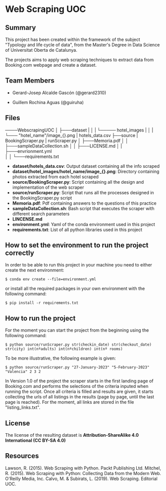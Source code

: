 # Web Scraping UOC

## Summary

This project has been created within the framework of the subject "Typology and life cycle of data", from the Master's Degree in Data Science of Universitat Oberta de Catalunya.

The projects aims to apply web scraping techniques to extract data from Booking.com webpage and create a dataset.

## Team Members

* Gerard-Josep Alcalde Gascón (@gerard2310)

* Guillem Rochina Aguas (@guiruha)

## Files

────WebscrapingUOC
    │
    ├───dataset
    |   │
    |   └───── hotel_images
    |          │
    |          └─── "hotel_name"/image_{}.png
    |          hotels_data.csv
    ├──source
    |         BookingScraper.py
    |         runScraper.py
    │
    ├───Memoria.pdf
    │
    │
    ├───sampleDataCollection.sh
    │
    │
    ├───LICENSE.md
    │
    |
    ├───envrionment.yml       
    │
    │
    └───requirements.txt

- **dataset/hotels_data.csv**: Output dataset containing all the info scraped
- **dataset/hotel_images/hotel_name/image_{}.png**: Directory containing photos extracted from each hotel scraped
- **source/BookingScraper.py**: Script containing all the design and implementation of the web scraper
- **source/runScraper.py**: Script that runs all the processes designed in the BookingScraper.py script
- **Memoria.pdf**: Pdf containing answers to the questions of this practice
- **sampleDataCollection.sh**: Bash script that executes the scraper with different search parameters
- **LINCENSE.md**
- **environment.yml**: Yaml of the conda environment used in this project
- **requirements.txt**: List of all python libraries used in this project

## How to set the environment to run the project correctly

In order to be able to run this project in your machine you need to either create the next environment:

```shell
$ conda env create --file=environment.yml
```

or install all the required packages in your own environment with the following command:

```shell
$ pip install -r requirements.txt
```

## How to run the project

For the moment you can start the project from the beginning using the following command:

```shell
$ python source/runScraper.py str(checkin_date) str(checkout_date) str(city) int(nºadults) int(nºchildren) int(nº rooms)
```

To be more illustrative, the following example is given:

```shell
$ python source/runScraper.py "27-January-2023" "5-February-2023" "Valencia" 2 3 2
```

In Version 1.0 of the project the scraper starts in the first landing page of Booking.com and performs the selections of the criteria inputed when running the script. Once all criteria is filled and results are given, it starts collecting the urls of all listings in the results (page by page, until the last page is reached). For the moment, all links are stored in the file "listing_links.txt".

## License

The license of the resulting dataset is **Attribution-ShareAlike 4.0 International (CC BY-SA 4.0)**

## Resources

Lawson, R. (2015). Web Scraping with Python. Packt Publishing Ltd. 
Mitchel, R. (2015). Web Scraping with Python: Collecting Data from the Modern Web. O'Reilly Media, Inc.
Calvo, M. & Subirats, L. (2019). Web Scraping. Editorial UOC.